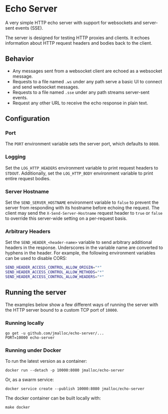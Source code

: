 # Echo Server

A very simple HTTP echo server with support for websockets and server-sent
events (SSE).

The server is designed for testing HTTP proxies and clients. It echoes
information about HTTP request headers and bodies back to the client.

## Behavior

- Any messages sent from a websocket client are echoed as a websocket message.
- Requests to a file named `.ws` under any path serve a basic UI to connect and send websocket messages.
- Requests to a file named `.sse` under any path streams server-sent events.
- Request any other URL to receive the echo response in plain text.

## Configuration

### Port

The `PORT` environment variable sets the server port, which defaults to `8080`.

### Logging

Set the `LOG_HTTP_HEADERS` environment variable to print request headers to
`STDOUT`. Additionally, set the `LOG_HTTP_BODY` environment variable to print
entire request bodies.

### Server Hostname

Set the `SEND_SERVER_HOSTNAME` environment variable to `false` to prevent the
server from responding with its hostname before echoing the request. The client
may send the `X-Send-Server-Hostname` request header to `true` or `false` to
override this server-wide setting on a per-request basis.

### Arbitrary Headers

Set the `SEND_HEADER_<header-name>` variable to send arbitrary additional
headers in the response. Underscores in the variable name are converted to
hyphens in the header. For example, the following environment variables can be
used to disable CORS:

```bash
SEND_HEADER_ACCESS_CONTROL_ALLOW_ORIGIN="*"
SEND_HEADER_ACCESS_CONTROL_ALLOW_METHODS="*"
SEND_HEADER_ACCESS_CONTROL_ALLOW_HEADERS="*"
```

## Running the server

The examples below show a few different ways of running the server with the HTTP
server bound to a custom TCP port of `10000`.

### Running locally

```
go get -u github.com/jmalloc/echo-server/...
PORT=10000 echo-server
```

### Running under Docker

To run the latest version as a container:

```
docker run --detach -p 10000:8080 jmalloc/echo-server
```

Or, as a swarm service:

```
docker service create --publish 10000:8080 jmalloc/echo-server
```

The docker container can be built locally with:

```
make docker
```
